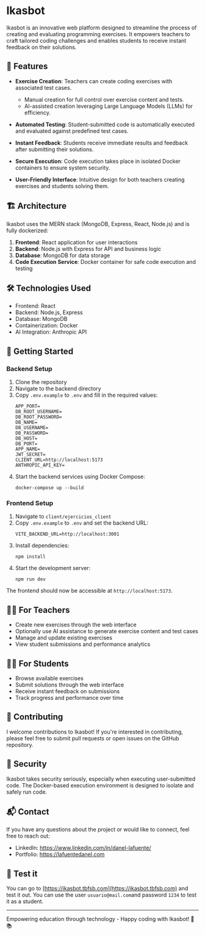 # Ikasbot


Ikasbot is an innovative web platform designed to streamline the process of creating and evaluating programming exercises. It empowers teachers to craft tailored coding challenges and enables students to receive instant feedback on their solutions.

## 🚀 Features

- **Exercise Creation**: Teachers can create coding exercises with associated test cases.
  - Manual creation for full control over exercise content and tests.
  - AI-assisted creation leveraging Large Language Models (LLMs) for efficiency.

- **Automated Testing**: Student-submitted code is automatically executed and evaluated against predefined test cases.

- **Instant Feedback**: Students receive immediate results and feedback after submitting their solutions.

- **Secure Execution**: Code execution takes place in isolated Docker containers to ensure system security.

- **User-Friendly Interface**: Intuitive design for both teachers creating exercises and students solving them.

## 🏗️ Architecture

Ikasbot uses the MERN stack (MongoDB, Express, React, Node.js) and is fully dockerized:

1. **Frontend**: React application for user interactions
2. **Backend**: Node.js with Express for API and business logic
3. **Database**: MongoDB for data storage
4. **Code Execution Service**: Docker container for safe code execution and testing

## 🛠️ Technologies Used

- Frontend: React
- Backend: Node.js, Express
- Database: MongoDB
- Containerization: Docker
- AI Integration: Anthropic API

## 🏁 Getting Started

### Backend Setup

1. Clone the repository
2. Navigate to the backend directory
3. Copy `.env.example` to `.env` and fill in the required values:
   ```
   APP_PORT=
   DB_ROOT_USERNAME=
   DB_ROOT_PASSWORD=
   DB_NAME=
   DB_USERNAME=
   DB_PASSWORD=
   DB_HOST=
   DB_PORT=
   APP_NAME=
   JWT_SECRET=
   CLIENT_URL=http://localhost:5173
   ANTHROPIC_API_KEY=
   ```
4. Start the backend services using Docker Compose:
   ```
   docker-compose up --build
   ```

### Frontend Setup

1. Navigate to `client/ejercicios_client`
2. Copy `.env.example` to `.env` and set the backend URL:
   ```
   VITE_BACKEND_URL=http://localhost:3001
   ```
3. Install dependencies:
   ```
   npm install
   ```
4. Start the development server:
   ```
   npm run dev
   ```

The frontend should now be accessible at `http://localhost:5173`.

## 👩‍🏫 For Teachers

- Create new exercises through the web interface
- Optionally use AI assistance to generate exercise content and test cases
- Manage and update existing exercises
- View student submissions and performance analytics

## 🧑‍🎓 For Students

- Browse available exercises
- Submit solutions through the web interface
- Receive instant feedback on submissions
- Track progress and performance over time

## 🤝 Contributing

I welcome contributions to Ikasbot! If you're interested in contributing, please feel free to submit pull requests or open issues on the GitHub repository.

## 🔐 Security

Ikasbot takes security seriously, especially when executing user-submitted code. The Docker-based execution environment is designed to isolate and safely run code.

## 📬 Contact

If you have any questions about the project or would like to connect, feel free to reach out:

- LinkedIn: https://www.linkedin.com/in/danel-lafuente/
- Portfolio: https://lafuentedanel.com

## 🚀 Test it

You can go to [https://ikasbot.tbfsb.com](https://ikasbot.tbfsb.com) and test it out. You can use the user `usuario@mail.com`and password `1234` to test it as a student.

---

Empowering education through technology - Happy coding with Ikasbot! 🚀📚